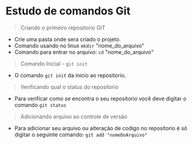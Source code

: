 # Estudo de comandos Git

> Criando o primeiro repositorio GIT
- Crie uma pasta onde sera criado o projeto.
- Comando usando no linux `mkdir` "nome_do_arquivo"
- Comando para entrar no arquivo: `cd` "nome_do_arquivo"
> Comando Inicial - `git init` 
- O comando `git init` da inicio ao repositorio.
> Verificando qual o status  do repositorio
- Para verificar como se encontra o seu repositorio você deve digitar o comando `git status`
> Adicionando arquivo ao controle de versão
- Para adicionar seu arquivo ou alteração de codigo no repositorio é só digitar o seguinte comando: `git add "nomeDoArquivo"`